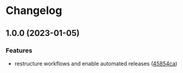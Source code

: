 # Changelog

## 1.0.0 (2023-01-05)


### Features

* restructure workflows and enable automated releases ([45854ca](https://github.com/rolehippie/rabbitmq-exporter/commit/45854ca89ff7eb2bb9395445102e7fd2a59fd121))
